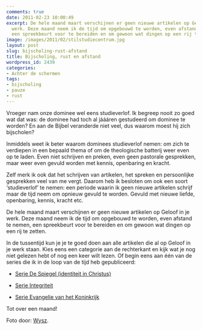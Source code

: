 ```yaml
---
comments: true
date: 2011-02-23 10:00:49
excerpt: De hele maand maart verschijnen er geen nieuwe artikelen op Geloof in je
  werk. Deze maand neem ik de tijd om opgebouwd te worden, even afstand te nemen,
  een spreekbeurt voor te bereiden en om gewoon wat dingen op een rij te zetten.
image: /images/2011/02/stilstudiecentrum.jpg
layout: post
slug: bijscholing-rust-afstand
title: Bijscholing, rust en afstand
wordpress_id: 2439
categories:
- Achter de schermen
tags:
- bijscholing
- pauze
- rust
---
```


Vroeger nam onze dominee wel eens studieverlof. Ik begreep nooit zo goed wat dat was: de dominee had toch al jáááren gestudeerd om dominee te worden? En aan de Bijbel veranderde niet veel, dus waarom moest hij zich bijscholen?

Inmiddels weet ik beter waarom dominees studieverlof nemen: om zich te verdiepen in een bepaald thema of om de theologische batterij weer even op te laden. Even niet schrijven en preken, even geen pastorale gesprekken, maar weer even gevuld worden met kennis, openbaring en kracht.



Zelf merk ik ook dat het schrijven van artikelen, het spreken en persoonlijke gesprekken veel van me vergt. Daarom heb ik besloten om ook een soort ‘studieverlof’ te nemen: een periode waarin ik geen nieuwe artikelen schrijf maar de tijd neem om opnieuw gevuld te worden. Gevuld met nieuwe liefde, openbaring, kennis, kracht etc.

De hele maand maart verschijnen er geen nieuwe artikelen op Geloof in je werk. Deze maand neem ik de tijd om opgebouwd te worden, even afstand te nemen, een spreekbeurt voor te bereiden en om gewoon wat dingen op een rij te zetten.

In de tussentijd kun je je te goed doen aan alle artikelen die al op Geloof in je werk staan. Kies eens een categorie aan de rechterkant en kijk wat je nog niet gelezen hebt of nog een keer wilt lezen. Of begin eens aan één van de series die ik in de loop van de tijd heb gepubliceerd:



	
  * [Serie De Spiegel (identiteit in Christus)](/2009/11/09/kijk-eens-wat-vaker-in-de-spiegel/)

	
  * [Serie Integriteit](/2010/04/19/3-niveaus-van-integriteit/)

	
  * [Serie Evangelie van het Koninkrijk](/2011/01/19/welk-evangelie-verkondigen-wij/)


Tot over een maand!


Foto door: [Wysz](http://www.flickr.com/photos/wysz/73001642/).
